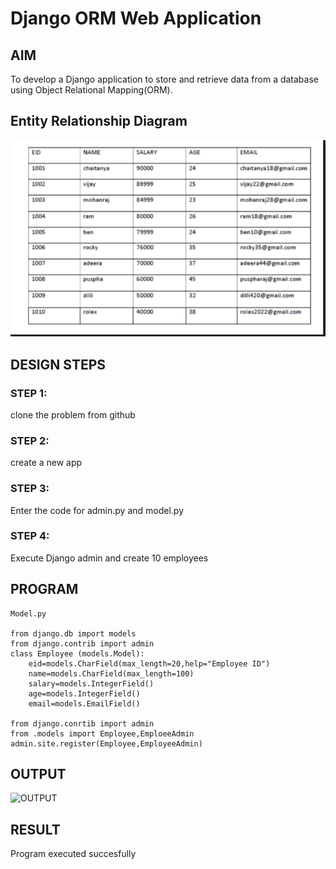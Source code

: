 # Django ORM Web Application

## AIM
To develop a Django application to store and retrieve data from a database using Object Relational Mapping(ORM).

## Entity Relationship Diagram

![Entity Relationship Diagram](./er.png)

## DESIGN STEPS

### STEP 1:
clone the problem from github

### STEP 2:
create a new app

### STEP 3:
Enter the code for admin.py and model.py

### STEP 4:
Execute Django admin and create 10 employees

## PROGRAM

```
Model.py

from django.db import models
from django.contrib import admin
class Employee (models.Model):
    eid=models.CharField(max_length=20,help="Employee ID")
    name=models.CharField(max_length=100)
    salary=models.IntegerField()
    age=models.IntegerField()
    email=models.EmailField()

from django.conrtib import admin
from .models import Employee,EmploeeAdmin
admin.site.register(Employee,EmployeeAdmin)

```
## OUTPUT

![OUTPUT](./ORM#.png)


## RESULT


Program executed succesfully